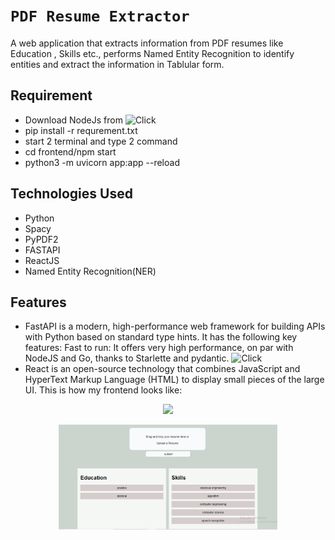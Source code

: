
# `PDF Resume Extractor`
A web application that extracts information from PDF resumes like Education , Skills etc., performs Named Entity Recognition to identify entities and extract the information in Tablular form.

## Requirement
* Download NodeJs from ![Click](https://nodejs.org/en/)
* pip install -r requrement.txt
* start 2 terminal and type 2 command
* cd frontend/npm start
*  python3 -m uvicorn app:app --reload

## Technologies Used
* Python 
* Spacy
* PyPDF2  
* FASTAPI 
* ReactJS 
* Named Entity Recognition(NER)

## Features 
* FastAPI is a modern, high-performance web framework for building APIs with Python based on standard type hints. It has the following key features: Fast to run: It offers very high performance, on par with NodeJS and Go, thanks to Starlette and pydantic. ![Click](https://github.com/ayushkoirala/Natural-Language-Processing-2023/tree/main/Coding%20Assignment/figure/fastapi.png)
* React is an open-source technology that combines JavaScript and HyperText Markup Language (HTML) to display small pieces of the large UI. This is how my frontend looks like:
<p align="center">
  <img src="https://github.com/ayushkoirala/Natural-Language-Processing-2023/tree/main/Coding%20Assignment/figure/resume-parsing.png" width="350" >
</p>

<p align="center">
  <img src="../figure/resume-parsing.png" width="350" >
</p>






